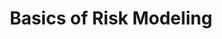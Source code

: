 ---
layout: chapter
title: Basics of Risk Modeling
description: ""
status: stub
is_section: true
---